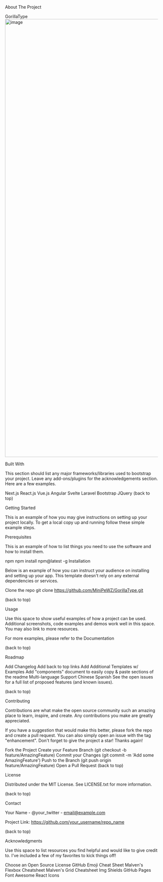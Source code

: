About The Project

GorillaType
<img width="1440" alt="image" src="https://user-images.githubusercontent.com/91189663/167375541-7f180e59-ab93-4c77-967e-824146dc44ff.png">


Built With

This section should list any major frameworks/libraries used to bootstrap your project. Leave any add-ons/plugins for the acknowledgements section. Here are a few examples.

Next.js
React.js
Vue.js
Angular
Svelte
Laravel
Bootstrap
JQuery
(back to top)

Getting Started

This is an example of how you may give instructions on setting up your project locally. To get a local copy up and running follow these simple example steps.

Prerequisites

This is an example of how to list things you need to use the software and how to install them.

npm
npm install npm@latest -g
Installation

Below is an example of how you can instruct your audience on installing and setting up your app. This template doesn't rely on any external dependencies or services.


Clone the repo
git clone https://github.com/MiniPeWZ/GorillaType.git

(back to top)

Usage

Use this space to show useful examples of how a project can be used. Additional screenshots, code examples and demos work well in this space. You may also link to more resources.

For more examples, please refer to the Documentation

(back to top)

Roadmap

 Add Changelog
 Add back to top links
 Add Additional Templates w/ Examples
 Add "components" document to easily copy & paste sections of the readme
 Multi-language Support
 Chinese
 Spanish
See the open issues for a full list of proposed features (and known issues).

(back to top)

Contributing

Contributions are what make the open source community such an amazing place to learn, inspire, and create. Any contributions you make are greatly appreciated.

If you have a suggestion that would make this better, please fork the repo and create a pull request. You can also simply open an issue with the tag "enhancement". Don't forget to give the project a star! Thanks again!

Fork the Project
Create your Feature Branch (git checkout -b feature/AmazingFeature)
Commit your Changes (git commit -m 'Add some AmazingFeature')
Push to the Branch (git push origin feature/AmazingFeature)
Open a Pull Request
(back to top)

License

Distributed under the MIT License. See LICENSE.txt for more information.

(back to top)

Contact

Your Name - @your_twitter - email@example.com

Project Link: https://github.com/your_username/repo_name

(back to top)

Acknowledgments

Use this space to list resources you find helpful and would like to give credit to. I've included a few of my favorites to kick things off!

Choose an Open Source License
GitHub Emoji Cheat Sheet
Malven's Flexbox Cheatsheet
Malven's Grid Cheatsheet
Img Shields
GitHub Pages
Font Awesome
React Icons
